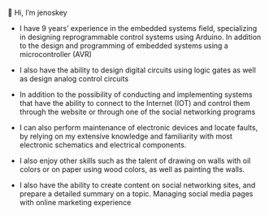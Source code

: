 👋 Hi, I’m jenoskey 
- I have 9 years’ experience in the embedded systems field, specializing in designing reprogrammable control systems using Arduino. In addition to the design and programming of embedded systems using a microcontroller (AVR)

- I also have the ability to design digital circuits using logic gates as well as design analog control circuits

- In addition to the possibility of conducting and implementing systems that have the ability to connect to the Internet (IOT) and control them through the website or through one of the social networking programs

- I can also perform maintenance of electronic devices and locate faults, by relying on my extensive knowledge and familiarity with most electronic schematics and electrical components.

- I also enjoy other skills such as the talent of drawing on walls with oil colors or on paper using wood colors, as well as painting the walls.

- I also have the ability to create content on social networking sites, and prepare a detailed summary on a topic. Managing social media pages with online marketing experience



<!---
jenoskey/jenoskey is a ✨ special ✨ repository because its `README.md` (this file) appears on your GitHub profile.
You can click the Preview link to take a look at your changes.
--->
